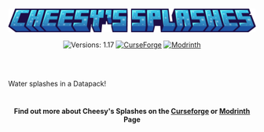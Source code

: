 <p align="center"><img src="https://github.com/Mr-ConQueso/cheesy_splashes/blob/main/images/title.png" alt="Logo" width="700"></p><p align="center">
    <img src="https://img.shields.io/badge/versions-1.17-purple?style=flat" alt="Versions: 1.17">
    <a href="https://www.curseforge.com/minecraft/mc-mods/create"><img src="http://cf.way2muchnoise.eu/929005.svg" alt="CurseForge"></a>
    <a href="https://modrinth.com/datapack/cheesy_splashes"><img src="https://img.shields.io/modrinth/dt/YFCMGW04?style=flat&logo=modrinth&logoColor=1c1c1c&label=%20&labelColor=5ca424&color=242629" alt="Modrinth"></a>

<br><br>
</h1>

Water splashes in a Datapack!

<h1></h1>
<h4 align="center">Find out more about Cheesy's Splashes on the <a href="https://legacy.curseforge.com/minecraft/customization/cheesys-splashes">Curseforge</a> or <a href="https://modrinth.com/mod/cheesy_splashes">Modrinth</a> Page</h4>

